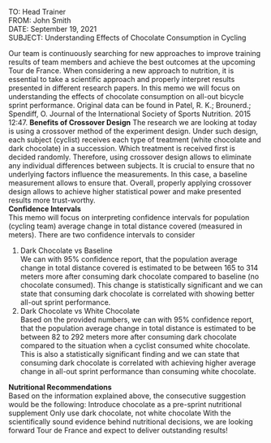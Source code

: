 TO: Head Trainer<br />
FROM: John Smith<br />
DATE: September 19, 2021 <br />
SUBJECT: Understanding Effects of Chocolate Consumption in Cycling 

Our team is continuously searching for new approaches to improve training results of team members and achieve the best outcomes at the upcoming Tour de France. When considering a new approach to nutrition, it is essential to take a scientific approach and properly interpret results presented in different research papers. In this memo we will focus on understanding the effects of chocolate consumption on all-out bicycle sprint performance. Original data can be found in Patel, R. K.; Brounerd.; Spendiff, O. Journal of the International Society of Sports Nutrition. 2015 12:47. **Benefits of Crossover Design** 
The research we are looking at today is using a crossover method of the experiment design. Under such design, each subject (cyclist) receives each type of treatment (white chocolate and dark chocolate) in a succession. Which treatment is received first is decided randomly. Therefore, using crossover design allows to eliminate any individual differences between subjects. It is crucial to ensure that no underlying factors influence the measurements. In this case, a baseline measurement allows to ensure that. Overall, properly applying crossover design allows to achieve higher statistical power and make presented results more trust-worthy. <br />
**Confidence Intervals** <br />
This memo will focus on interpreting confidence intervals for population (cycling team) average change in total distance covered (measured in meters). There are two confidence intervals to consider
1. Dark Chocolate vs Baseline <br />
We can with 95% confidence report, that the population average change in total distance covered is estimated to be between 165 to 314 meters more after consuming dark chocolate compared to baseline (no chocolate consumed). This change is statistically significant and we can state that consuming dark chocolate is correlated with showing better all-out sprint performance. 
2. Dark Chocolate vs White Chocolate <br /> 
Based on the provided numbers, we can with 95% confidence report, that the population average change in total distance is estimated to be between 82 to 292 meters more after consuming dark chocolate compared to the situation when a cyclist consumed white chocolate. This is also a statistically significant finding and we can state that consuming dark chocolate is correlated with achieving higher average change in all-out sprint performance than consuming white chocolate. 

**Nutritional Recommendations**<br />
 Based on the information explained above, the consecutive suggestion would be the following: Introduce chocolate as a pre-sprint nutritional supplement Only use dark chocolate, not white chocolate With the scientifically sound evidence behind nutritional decisions, we are looking forward Tour de France and expect to deliver outstanding results!

